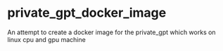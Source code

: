 # private_gpt_docker_image
An attempt to create a docker image for the private_gpt which works on linux cpu and gpu machine

